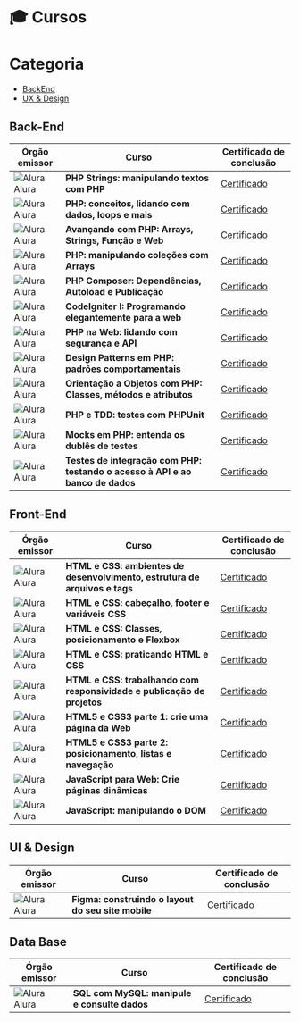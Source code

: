 # 🎓 Cursos


# Categoria
- <a href="https://github.com/rMachadoID/Certificados#🎓 Cursos Back End">BackEnd</a>
- <a href="https://github.com/rMachadoID/Certificados#ux--design">UX & Design</a>


## Back-End
| Órgão emissor   | Curso                                                                         | Certificado de conclusão                                                                                                         |
| --------------- | ----------------------------------------------------------------------------- | -------------------------------------------------------------------------------------------------------------------------------- |
| ![][iAlu] Alura | **PHP Strings: manipulando textos com PHP**                                   | <a href="https://cursos.alura.com.br/user/rafaelrpmachado/course/php-strings-manipulando-textos-php/certificate">Certificado</a> |
| ![][iAlu] Alura | **PHP: conceitos, lidando com dados, loops e mais**                           | <a href="https://cursos.alura.com.br/user/rafaelrpmachado/course/php-primeiros-passos/certificate">Certificado</a>               |
| ![][iAlu] Alura | **Avançando com PHP: Arrays, Strings, Função e Web**                          | <a href="https://cursos.alura.com.br/certificate/e22ac41d-a229-4393-a567-afa2c9bbd3e3">Certificado</a>                           |
| ![][iAlu] Alura | **PHP: manipulando coleções com Arrays**                                      | <a href="https://cursos.alura.com.br/user/rafaelrpmachado/course/php-manipulando-colecoes-arrays/certificate">Certificado</a>    |
| ![][iAlu] Alura | **PHP Composer: Dependências, Autoload e Publicação**                         | <a href="https://cursos.alura.com.br/certificate/rafaelrpmachado/php-composer">Certificado</a>                                   |
| ![][iAlu] Alura | **CodeIgniter I: Programando elegantemente para a web**                       | <a href="https://cursos.alura.com.br/certificate/rafaelrpmachado/codeigniter">Certificado</a>                                    |
| ![][iAlu] Alura | **PHP na Web: lidando com segurança e API**                                   | <a href="https://cursos.alura.com.br/certificate/rafaelrpmachado/php-web-lidando-seguranca-api">Certificado</a>                  |
| ![][iAlu] Alura | **Design Patterns em PHP: padrões comportamentais**                           | <a href="https://cursos.alura.com.br/user/rafaelrpmachado/course/php-design-pattern-comportamental/certificate">Certificado</a>  |
| ![][iAlu] Alura | **Orientação a Objetos com PHP: Classes, métodos e atributos**                | <a href="https://cursos.alura.com.br/user/rafaelrpmachado/course/php-oo-classes-metodos-atributos/certificate">Certificado</a>   |
| ![][iAlu] Alura | **PHP e TDD: testes com PHPUnit**                                             | <a href="https://cursos.alura.com.br/certificate/rafaelrpmachado/phpunit-tdd">Certificado</a>                                    |
| ![][iAlu] Alura | **Mocks em PHP: entenda os dublês de testes**                                 | <a href="https://cursos.alura.com.br/user/rafaelrpmachado/course/php-mocks/certificate">Certificado</a>                          |
| ![][iAlu] Alura | **Testes de integração com PHP: testando o acesso à API e ao banco de dados** | <a href="https://cursos.alura.com.br/user/rafaelrpmachado/course/php-testes-integracao/certificate">Certificado</a>              |


## Front-End
| Órgão emissor   | Curso                                                                      | Certificado de conclusão                                                                                                                  |
| --------------- | -------------------------------------------------------------------------- | ----------------------------------------------------------------------------------------------------------------------------------------- |
| ![][iAlu] Alura | **HTML e CSS: ambientes de desenvolvimento, estrutura de arquivos e tags** | <a href="https://cursos.alura.com.br/user/rafaelrpmachado/course/html-css-ambiente-arquivos-tags/certificate">Certificado</a>             |
| ![][iAlu] Alura | **HTML e CSS: cabeçalho, footer e variáveis CSS**                          | <a href="https://cursos.alura.com.br/user/rafaelrpmachado/course/html-css-cabecalho-footer-variaveis-css/certificate">Certificado</a>     |
| ![][iAlu] Alura | **HTML e CSS: Classes, posicionamento e Flexbox**                          | <a href="https://cursos.alura.com.br/user/rafaelrpmachado/course/html-css-classes-posicionamento-flexbox/certificate">Certificado</a>     |
| ![][iAlu] Alura | **HTML e CSS: praticando HTML e CSS**                                      | <a href="https://cursos.alura.com.br/certificate/rafaelrpmachado/html-css-praticando-html-css">Certificado</a>                            |
| ![][iAlu] Alura | **HTML e CSS: trabalhando com responsividade e publicação de projetos**    | <a href="https://cursos.alura.com.br/user/rafaelrpmachado/course/html-css-responsividade-publicacao-projetos/certificate">Certificado</a> |
| ![][iAlu] Alura | **HTML5 e CSS3 parte 1: crie uma página da Web**                           | <a href="https://cursos.alura.com.br/user/rafaelrpmachado/course/html5-css3-primeiros-passos/certificate">Certificado</a>                 |
| ![][iAlu] Alura | **HTML5 e CSS3 parte 2: posicionamento, listas e navegação**               | <a href="https://cursos.alura.com.br/user/rafaelrpmachado/course/html5-css3-posicionamento-listas-navegacao/certificate">Certificado</a>  |
| ![][iAlu] Alura | **JavaScript para Web: Crie páginas dinâmicas**                            | <a href="https://cursos.alura.com.br/user/rafaelrpmachado/course/javascript-web-paginas-dinamicas/certificate">Certificado</a>            |
| ![][iAlu] Alura | **JavaScript: manipulando o DOM**                                          | <a href="https://cursos.alura.com.br/user/rafaelrpmachado/course/javascript-manipulando-dom/certificate">Certificado</a>                  |
          

## UI & Design
| Órgão emissor   | Curso                                              | Certificado de conclusão                                                                      |
| --------------- | -------------------------------------------------- | --------------------------------------------------------------------------------------------- |
| ![][iAlu] Alura | **Figma: construindo o layout do seu site mobile** | <a href="https://cursos.alura.com.br/certificate/rafaelrpmachado/codeigniter">Certificado</a> |


## Data Base
| Órgão emissor   | Curso                                        | Certificado de conclusão                                                                                                   |
| --------------- | -------------------------------------------- | -------------------------------------------------------------------------------------------------------------------------- |
| ![][iAlu] Alura | **SQL com MySQL: manipule e consulte dados** | <a href="https://cursos.alura.com.br/user/rafaelrpmachado/course/mysql-manipule-dados-com-sql/certificate">Certificado</a> |







[iAlu]: icon/alura.png "Alura"